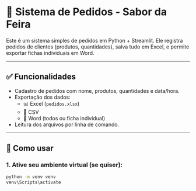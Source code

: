 # 🛒 Sistema de Pedidos - Sabor da Feira

Este é um sistema simples de pedidos em Python + Streamlit. Ele registra pedidos de clientes (produtos, quantidades), salva tudo em Excel, e permite exportar fichas individuais em Word.

---

## ✅ Funcionalidades

- Cadastro de pedidos com nome, produtos, quantidades e data/hora.
- Exportação dos dados:
  - 📊 Excel (`pedidos.xlsx`)
  - 📝 CSV
  - 📄 Word (todos ou ficha individual)
- Leitura dos arquivos por linha de comando.

---

## 🚀 Como usar

### 1. Ative seu ambiente virtual (se quiser):

```bash
python -m venv venv
venv\Scripts\activate

